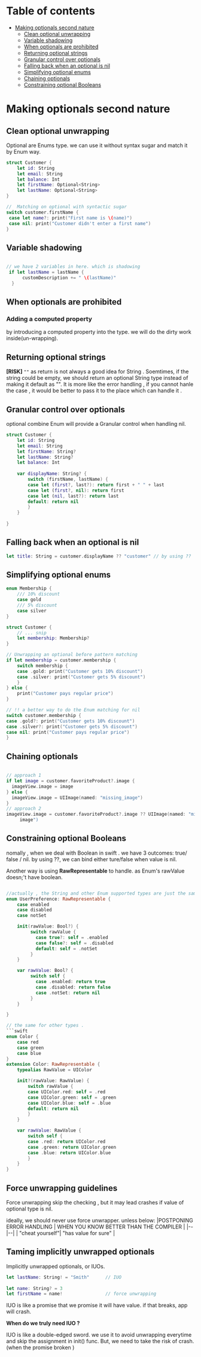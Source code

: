 
# Table of contents

- [Making optionals second nature](#making-optionals-second-nature)
  - [Clean optional unwrapping](#clean-optional-unwrapping)
  - [Variable shadowing](#variable-shadowing)
  - [When optionals are prohibited](#when-optionals-are-prohibited)
  - [Returning optional strings](#returning-optional-strings)
  - [Granular control over optionals](#granular-control-over-optionals)
  - [Falling back when an optional is nil](#falling-back-when-an-optional-is-nil)
  - [Simplifying optional enums](#simplifying-optional-enums)
  - [Chaining optionals](#chaining-optionals)
  - [Constraining optional Booleans](#constraining-optional-booleans)

# Making optionals second nature

## Clean optional unwrapping

Optional are Enums type.  we can use it without syntax sugar and match it by Enum way.

```swift
struct Customer {
    let id: String
    let email: String
    let balance: Int
    let firstName: Optional<String>     
    let lastName: Optional<String>      
}

//  Matching on optional with syntactic sugar
switch customer.firstName {
 case let name?: print("First name is \(name)")           
 case nil: print("Customer didn't enter a first name")    
}
```
## Variable shadowing
```swift 

// we have 2 variables in here. which is shadowing
 if let lastName = lastName {                                  
      customDescription += " \(lastName)"       
  }
```

## When optionals are prohibited

### Adding a computed property
by introducing a computed property into the type. we will do the dirty work inside(un-wrapping). 


## Returning optional strings
**[RISK]**   `""` as return is not always a good idea for String . 
Soemtimes, if the string could be empty, we should return an optional String type instead of making it default as "".
It is more like the error handling , if you cannot hanle the case , it would be better to pass it to the place which can handle it . 


## Granular control over optionals

optional combine Enum will provide a Granular control when handling nil.
```swift
struct Customer {
    let id: String
    let email: String
    let firstName: String?
    let lastName: String?
    let balance: Int
    
    var displayName: String? {
        switch (firstName, lastName) {
        case let (first?, last?): return first + " " + last
        case let (first?, nil): return first
        case let (nil, last?): return last
        default: return nil
        }
    }
    
}
```

## Falling back when an optional is nil
```swift
let title: String = customer.displayName ?? "customer" // by using ??
```

## Simplifying optional enums

```swift 
enum Membership {
    /// 10% discount
    case gold
    /// 5% discount
    case silver
}

struct Customer {
    // ... snip
    let membership: Membership?
}

// Unwrapping an optional before pattern matching
if let membership = customer.membership {
    switch membership {
    case .gold: print("Customer gets 10% discount")
    case .silver: print("Customer gets 5% discount")
    }
} else {
    print("Customer pays regular price")
}

// !! a better way to do the Enum matching for nil
switch customer.membership {
case .gold?: print("Customer gets 10% discount")
case .silver?: print("Customer gets 5% discount")
case nil: print("Customer pays regular price")
}
```

## Chaining optionals

```swift

// approach 1
if let image = customer.favoriteProduct?.image {
  imageView.image = image
} else {
  imageView.image = UIImage(named: "missing_image")
}
// approach 2
imageView.image = customer.favoriteProduct?.image ?? UIImage(named: "missing_
     image")
```

## Constraining optional Booleans

nomally , when we deal with Boolean in swift . we have 3 outcomes: true/ false / nil.
by using ??, we can bind either ture/false when value is nil.

Another way is using **RawRepresentable** to handle.  as Enum's rawValue doesn;'t have boolean. 


```swift

//actually , the String and other Enum supported types are just the same .
enum UserPreference: RawRepresentable {          
    case enabled
    case disabled
    case notSet

    init(rawValue: Bool?) {                      
         switch rawValue {                       
           case true?: self = .enabled           
           case false?: self = .disabled         
           default: self = .notSet
         }
    }

    var rawValue: Bool? {                        
         switch self {
           case .enabled: return true
           case .disabled: return false
           case .notSet: return nil
         }
    }

}

// the same for other types .
```swift
enum Color {
    case red
    case green
    case blue
}
extension Color: RawRepresentable {
    typealias RawValue = UIColor

    init?(rawValue: RawValue) {
        switch rawValue {
        case UIColor.red: self = .red
        case UIColor.green: self = .green
        case UIColor.blue: self = .blue
        default: return nil
        }
    }

    var rawValue: RawValue {
        switch self {
        case .red: return UIColor.red
        case .green: return UIColor.green
        case .blue: return UIColor.blue
        }
    }
}
```

## Force unwrapping guidelines

Force unwrapping skip the checking , but it may lead crashes if value of optional type is nil. 

ideally, we should never use force unwrapper. unless below: 
|POSTPONING ERROR HANDLING | WHEN YOU KNOW BETTER THAN THE COMPILER |
|--|--|
|  "cheat yourself"| "has value for sure"  |

 


## Taming implicitly unwrapped optionals
Implicitly unwrapped optionals, or IUOs.

```swift
let lastName: String! = "Smith"      // IUO
 
let name: String? = 3
let firstName = name!                // force unwrapping
```
IUO is like a promise that we promise it will have value.  if that breaks, app will crash. 

**When do we truly need IUO ?**

IUO is like a double-edged sword.  we use it to avoid unwrapping everytime and skip the assignment in init() func. 
But, we need to take the risk of crash. (when the promise broken )

